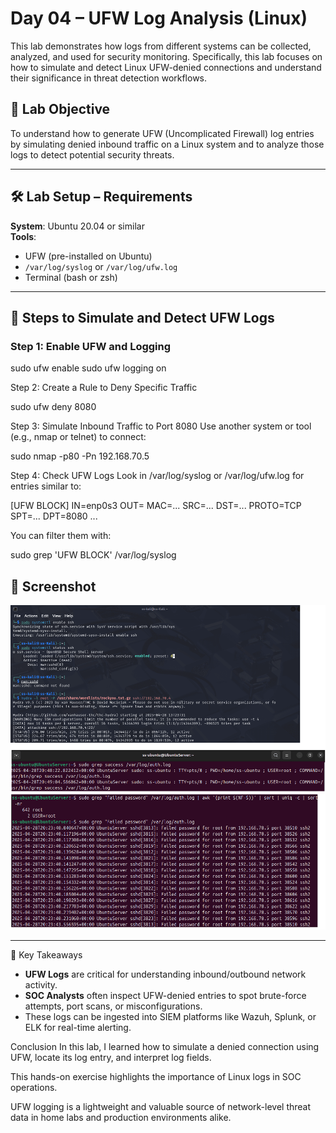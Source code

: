 # Day 04 – UFW Log Analysis (Linux)

This lab demonstrates how logs from different systems can be collected, analyzed, and used for security monitoring. Specifically, this lab focuses on how to simulate and detect Linux UFW-denied connections and understand their significance in threat detection workflows.

## 🧪 Lab Objective
To understand how to generate UFW (Uncomplicated Firewall) log entries by simulating denied inbound traffic on a Linux system and to analyze those logs to detect potential security threats.

---
## 🛠️ Lab Setup – Requirements

**System**: Ubuntu 20.04 or similar  
**Tools**:
- UFW (pre-installed on Ubuntu)
- `/var/log/syslog` or `/var/log/ufw.log`
- Terminal (bash or zsh)

---

## 🧪 Steps to Simulate and Detect UFW Logs

### Step 1: Enable UFW and Logging

sudo ufw enable
sudo ufw logging on


Step 2: Create a Rule to Deny Specific Traffic

sudo ufw deny 8080

Step 3: Simulate Inbound Traffic to Port 8080
Use another system or tool (e.g., nmap or telnet) to connect:

sudo nmap -p80 -Pn 192.168.70.5

Step 4: Check UFW Logs
Look in /var/log/syslog or /var/log/ufw.log for entries similar to:

[UFW BLOCK] IN=enp0s3 OUT= MAC=... SRC=... DST=... PROTO=TCP SPT=... DPT=8080 ...

You can filter them with:

sudo grep 'UFW BLOCK' /var/log/syslog


## 📸 Screenshot

<p align="center">
  <img src="https://raw.githubusercontent.com/suneetasharma/SOC-Hands-On-Challenge/main/Screenshots/Day04-UFW-Denied_Compressed.png" alt="UFW Screenshot" width="600" />
</p>

---

🧠 Key Takeaways
- **UFW Logs** are critical for understanding inbound/outbound network activity.
- **SOC Analysts** often inspect UFW-denied entries to spot brute-force attempts, port scans, or misconfigurations.
- These logs can be ingested into SIEM platforms like Wazuh, Splunk, or ELK for real-time alerting.


Conclusion
In this lab, I learned how to simulate a denied connection using UFW, locate its log entry, and interpret log fields.

This hands-on exercise highlights the importance of Linux logs in SOC operations.

UFW logging is a lightweight and valuable source of network-level threat data in home labs and production environments alike.

